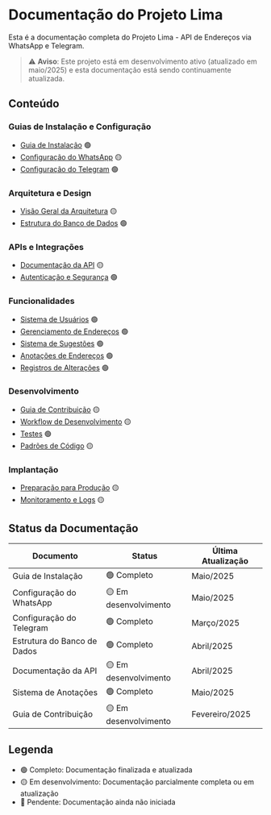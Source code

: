# Documentação do Projeto Lima

Esta é a documentação completa do Projeto Lima - API de Endereços via WhatsApp e Telegram.

> ⚠️ **Aviso**: Este projeto está em desenvolvimento ativo (atualizado em maio/2025) e esta documentação está sendo continuamente atualizada.

## Conteúdo

### Guias de Instalação e Configuração
- [Guia de Instalação](installation.md) 🟢
- [Configuração do WhatsApp](whatsapp-setup.md) 🟡
- [Configuração do Telegram](telegram-setup.md) 🟢

### Arquitetura e Design
- [Visão Geral da Arquitetura](architecture.md) 🟡
- [Estrutura do Banco de Dados](database.md) 🟢

### APIs e Integrações
- [Documentação da API](api.md) 🟡
- [Autenticação e Segurança](security.md) 🟢

### Funcionalidades
- [Sistema de Usuários](features/users.md) 🟢
- [Gerenciamento de Endereços](features/addresses.md) 🟢
- [Sistema de Sugestões](features/suggestions.md) 🟢
- [Anotações de Endereços](features/annotations.md) 🟢
- [Registros de Alterações](features/change-logs.md) 🟢

### Desenvolvimento
- [Guia de Contribuição](contributing.md) 🟡
- [Workflow de Desenvolvimento](development-workflow.md) 🟡
- [Testes](testing.md) 🟢
- [Padrões de Código](code-standards.md) 🟡

### Implantação
- [Preparação para Produção](deployment/production.md) 🟡
- [Monitoramento e Logs](deployment/monitoring.md) 🟡

## Status da Documentação

| Documento | Status | Última Atualização |
|-----------|--------|-------------------|
| Guia de Instalação | 🟢 Completo | Maio/2025 |
| Configuração do WhatsApp | 🟡 Em desenvolvimento | Maio/2025 |
| Configuração do Telegram | 🟢 Completo | Março/2025 |
| Estrutura do Banco de Dados | 🟢 Completo | Abril/2025 |
| Documentação da API | 🟡 Em desenvolvimento | Abril/2025 |
| Sistema de Anotações | 🟢 Completo | Maio/2025 |
| Guia de Contribuição | 🟡 Em desenvolvimento | Fevereiro/2025 |

## Legenda
- 🟢 Completo: Documentação finalizada e atualizada
- 🟡 Em desenvolvimento: Documentação parcialmente completa ou em atualização
- 🔴 Pendente: Documentação ainda não iniciada